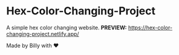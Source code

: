 # Hex-Color-Changing-Project

A simple hex color changing website. **PREVIEW:** https://hex-color-changing-project.netlify.app/

Made by Billy with ♥
